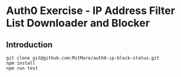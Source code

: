 # Auth0 Exercise - IP Address Filter List Downloader and Blocker

## Introduction

    git clone git@github.com:MitMaro/auth0-ip-block-status.git
    npm install
    npm run test

